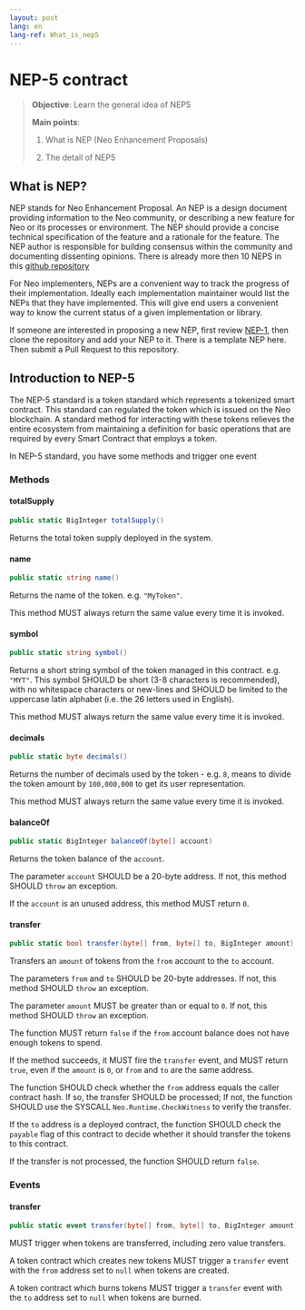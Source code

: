 ```yaml
---
layout: post
lang: en
lang-ref: What_is_nep5
---
```


#  NEP-5 contract

>
> **Objective**:  Learn the general idea of NEP5
>
> **Main points**:
>
> 1. What is NEP (Neo Enhancement Proposals)
>
> 2. The detail of NEP5
>

## What is NEP?
NEP stands for Neo Enhancement Proposal. An NEP is a design document providing information to the Neo community, or describing a new feature for Neo or its processes or environment. The NEP should provide a concise technical specification of the feature and a rationale for the feature. The NEP author is responsible for building consensus within the community and documenting dissenting opinions. There is already more then 10 NEPS in this [github repository](https://github.com/neo-project/proposals)

For Neo implementers, NEPs are a convenient way to track the progress of their implementation. Ideally each implementation maintainer would list the NEPs that they have implemented. This will give end users a convenient way to know the current status of a given implementation or library.

If someone are interested in proposing a new NEP, first review [NEP-1](https://github.com/neo-project/proposals/blob/master/nep-1.mediawiki), then clone the repository and add your NEP to it. There is a template NEP here. Then submit a Pull Request to this repository.

## Introduction to NEP-5

The NEP-5 standard is a token standard which represents a tokenized smart contract. This standard can regulated the token which is issued on the Neo blockchain. A standard method for interacting with these tokens relieves the entire ecosystem from maintaining a definition for basic operations that are required by every Smart Contract that employs a token.

In NEP-5 standard, you have some methods and trigger one event


### Methods

#### totalSupply

```csharp
public static BigInteger totalSupply()
```

Returns the total token supply deployed in the system.

#### name

```csharp
public static string name()
```

Returns the name of the token. e.g. <code>"MyToken"</code>.

This method MUST always return the same value every time it is invoked.

#### symbol

```csharp
public static string symbol()
```

Returns a short string symbol of the token managed in this contract. e.g. <code>"MYT"</code>. This symbol SHOULD be short (3-8 characters is recommended), with no whitespace characters or new-lines and SHOULD be limited to the uppercase latin alphabet (i.e. the 26 letters used in English).

This method MUST always return the same value every time it is invoked.

#### decimals

```csharp
public static byte decimals()
```


Returns the number of decimals used by the token - e.g. <code>8</code>, means to divide the token amount by <code>100,000,000</code> to get its user representation.

This method MUST always return the same value every time it is invoked.

#### balanceOf

```csharp
public static BigInteger balanceOf(byte[] account)
```

Returns the token balance of the <code>account</code>.

The parameter <code>account</code> SHOULD be a 20-byte address. If not, this method SHOULD <code>throw</code> an exception.

If the <code>account</code> is an unused address, this method MUST return <code>0</code>.

#### transfer
```csharp
public static bool transfer(byte[] from, byte[] to, BigInteger amount)
```

Transfers an <code>amount</code> of tokens from the <code>from</code> account to the <code>to</code> account.

The parameters <code>from</code> and <code>to</code> SHOULD be 20-byte addresses. If not, this method SHOULD <code>throw</code> an exception.

The parameter <code>amount</code> MUST be greater than or equal to <code>0</code>. If not, this method SHOULD <code>throw</code> an exception.

The function MUST return <code>false</code> if the <code>from</code> account balance does not have enough tokens to spend.

If the method succeeds, it MUST fire the <code>transfer</code> event, and MUST return <code>true</code>, even if the <code>amount</code> is <code>0</code>, or <code>from</code> and <code>to</code> are the same address.

The function SHOULD check whether the <code>from</code> address equals the caller contract hash. If so, the transfer SHOULD be processed; If not, the function SHOULD use the SYSCALL <code>Neo.Runtime.CheckWitness</code> to verify the transfer.

If the <code>to</code> address is a deployed contract, the function SHOULD check the <code>payable</code> flag of this contract to decide whether it should transfer the tokens to this contract.

If the transfer is not processed, the function SHOULD return <code>false</code>.

### Events
#### transfer
```csharp
public static event transfer(byte[] from, byte[] to, BigInteger amount)
```

MUST trigger when tokens are transferred, including zero value transfers.

A token contract which creates new tokens MUST trigger a <code>transfer</code> event with the <code>from</code> address set to <code>null</code> when tokens are created.

A token contract which burns tokens MUST trigger a <code>transfer</code> event with the <code>to</code> address set to <code>null</code> when tokens are burned.



